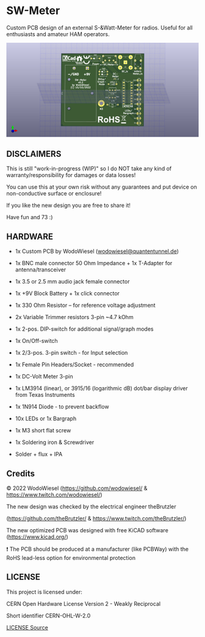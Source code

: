 # SW-Meter

Custom PCB design of an external S-&amp;Watt-Meter for radios. Useful for all enthusiasts and amateur HAM operators.

![PCB](/docs/swmeter-3d-front.png)

## DISCLAIMERS

This is still "work-in-progress (WIP)" so I do NOT take any kind of warranty/responsibility for damages or data losses!

You can use this at your own risk without any guarantees and put device on non-conductive surface or enclosure!

If you like the new design you are free to share it!

Have fun and 73 :)

## HARDWARE

- 1x Custom PCB by WodoWiesel (wodowiesel@quantentunnel.de)

- 1x BNC male connector 50 Ohm Impedance + 1x T-Adapter for antenna/transceiver

- 1x 3.5 or 2.5 mm audio jack female connector

- 1x +9V Block Battery + 1x click connector

- 1x 330 Ohm Resistor – for reference voltage adjustment

- 2x Variable Trimmer resistors 3-pin ~4.7 kOhm

- 1x 2-pos. DIP-switch for additional signal/graph modes

- 1x On/Off-switch

- 1x 2/3-pos. 3-pin switch - for Input selection

- 1x Female Pin Headers/Socket - recommended

- 1x DC-Volt Meter 3-pin

- 1x LM3914 (linear), or 3915/16 (logarithmic dB) dot/bar display driver from Texas Instruments

- 1x 1N914 Diode - to prevent backflow

- 10x LEDs or 1x Bargraph

- 1x M3 short  flat screw

- 1x Soldering iron & Screwdriver

- Solder + flux + IPA

## Credits

©️ 2022 WodoWiesel (https://github.com/wodowiesel/ & https://www.twitch.com/wodowiesel/)

The new design was checked by the electrical engineer theBrutzler

(https://github.com/theBrutzler/ & https://www.twitch.com/theBrutzler/)

The new optimized PCB was designed with free KiCAD software (https://www.kicad.org/)

❗ The PCB should be produced at a manufacturer (like PCBWay) with the RoHS lead-less option for environmental protection

## LICENSE

This project is licensed under:

CERN Open Hardware License Version 2 - Weakly Reciprocal

Short identifier CERN-OHL-W-2.0

[LICENSE Source](https://spdx.org/licenses/CERN-OHL-W-2.0.html)
